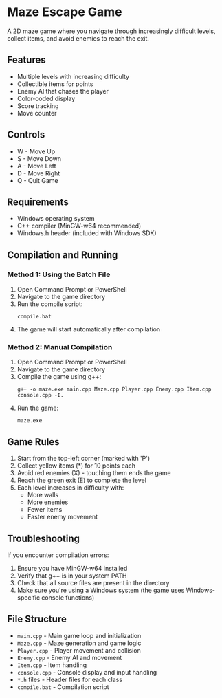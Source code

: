 # Maze Escape Game

A 2D maze game where you navigate through increasingly difficult levels, collect items, and avoid enemies to reach the exit.

## Features
- Multiple levels with increasing difficulty
- Collectible items for points
- Enemy AI that chases the player
- Color-coded display
- Score tracking
- Move counter

## Controls
- W - Move Up
- S - Move Down
- A - Move Left
- D - Move Right
- Q - Quit Game

## Requirements
- Windows operating system
- C++ compiler (MinGW-w64 recommended)
- Windows.h header (included with Windows SDK)

## Compilation and Running

### Method 1: Using the Batch File
1. Open Command Prompt or PowerShell
2. Navigate to the game directory
3. Run the compile script:
   ```
   compile.bat
   ```
4. The game will start automatically after compilation

### Method 2: Manual Compilation
1. Open Command Prompt or PowerShell
2. Navigate to the game directory
3. Compile the game using g++:
   ```
   g++ -o maze.exe main.cpp Maze.cpp Player.cpp Enemy.cpp Item.cpp console.cpp -I.
   ```
4. Run the game:
   ```
   maze.exe
   ```

## Game Rules
1. Start from the top-left corner (marked with 'P')
2. Collect yellow items (*) for 10 points each
3. Avoid red enemies (X) - touching them ends the game
4. Reach the green exit (E) to complete the level
5. Each level increases in difficulty with:
   - More walls
   - More enemies
   - Fewer items
   - Faster enemy movement

## Troubleshooting
If you encounter compilation errors:
1. Ensure you have MinGW-w64 installed
2. Verify that g++ is in your system PATH
3. Check that all source files are present in the directory
4. Make sure you're using a Windows system (the game uses Windows-specific console functions)

## File Structure
- `main.cpp` - Main game loop and initialization
- `Maze.cpp` - Maze generation and game logic
- `Player.cpp` - Player movement and collision
- `Enemy.cpp` - Enemy AI and movement
- `Item.cpp` - Item handling
- `console.cpp` - Console display and input handling
- `*.h` files - Header files for each class
- `compile.bat` - Compilation script 